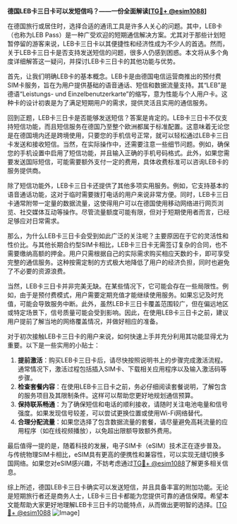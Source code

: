 **德国LEB卡三日卡可以发短信吗？——一份全面解读[[TG💪+ @esim1088](https://t.me/s/esim1088)]**

在德国旅行或居住时，选择合适的通讯工具是许多人关心的问题。其中，LEB卡（也称为LEB Pass）是一种广受欢迎的短期通信解决方案。尤其对于那些计划短暂停留的游客来说，LEB卡三日卡以其便捷性和经济性成为不少人的首选。然而，关于LEB卡三日卡是否支持发送短信的问题，很多人仍感到困惑。本文将从多个角度详细解答这一疑问，并探讨LEB卡三日卡的其他功能与优势。

首先，让我们明确LEB卡的基本概念。LEB卡是由德国电信运营商推出的预付费SIM卡服务，旨在为用户提供基础的语音通话、短信和数据流量支持。其“LEB”是德语“Leistungs- und Einzelbenutzerkarte”的缩写，意为性能与个人用户卡。这种卡的设计初衷是为了满足短期用户的需求，提供灵活且实用的通信服务。

回到正题，LEB卡三日卡是否能够发送短信？答案是肯定的。LEB卡三日卡不仅支持短信功能，而且短信服务在德国乃至整个欧洲都属于标准配置。这意味着无论您是在德国境内还是跨境使用，只要您的手机信号正常，就可以轻松通过LEB卡三日卡发送和接收短信。当然，在实际操作中，还需要注意一些细节问题。例如，确保您的手机设置中启用了短信功能，并且输入正确的手机号码格式。此外，如果您需要发送国际短信，可能需要额外支付一定的费用，具体收费标准可以咨询LEB卡的服务提供商。

除了短信功能外，LEB卡三日卡还提供了其他多项实用服务。例如，它支持基本的语音通话功能，这对于临时需要拨打电话的用户来说非常方便。同时，LEB卡三日卡通常附带一定量的数据流量，这使得用户可以在德国使用移动网络进行网页浏览、社交媒体互动等操作。尽管流量额度可能有限，但对于短期使用者而言，已经足够应对日常需求。

那么，为什么LEB卡三日卡会受到如此广泛的关注呢？主要原因在于它的灵活性和性价比。与其他长期合约型SIM卡相比，LEB卡三日卡无需签订复杂的合同，也不需要缴纳高额的押金。用户只需根据自己的实际需求购买相应天数的卡，即可享受完整的通信服务。这种按需定制的方式极大地降低了用户的经济负担，同时也避免了不必要的资源浪费。

当然，LEB卡三日卡并非完美无缺。在某些情况下，它可能会存在一些局限性。例如，由于是预付费模式，用户需要定期充值才能继续使用服务。如果忘记及时充值，可能会导致服务中断。此外，虽然LEB卡三日卡覆盖范围较广，但在偏远地区或特定场景下，信号质量可能会受到影响。因此，在使用LEB卡三日卡之前，建议用户提前了解当地的网络覆盖情况，并做好相应的准备。

对于初次接触LEB卡三日卡的用户来说，如何快速上手并充分利用其功能显得尤为重要。以下是一些实用的小贴士：

1. **提前激活**：购买LEB卡三日卡后，请尽快按照说明书上的步骤完成激活流程。通常情况下，激活过程包括插入SIM卡、下载相关应用程序以及输入激活码等步骤。
2. **检查套餐内容**：在使用LEB卡三日卡之前，务必仔细阅读套餐说明，了解包含的服务项目及其限制条件。这样可以帮助您更好地规划通信预算。
3. **保持联系畅通**：为了确保短信和电话的顺利接收，请随时关注电池电量和信号强度。如果发现信号较差，可以尝试更换位置或使用Wi-Fi网络替代。
4. **合理分配流量**：如果您选择了包含数据流量的套餐，请尽量避免高耗流量的应用程序（如在线视频播放），以免超出限额导致额外费用。

最后值得一提的是，随着科技的发展，电子SIM卡（eSIM）技术正在逐步普及。与传统物理SIM卡相比，eSIM具有更高的便携性和兼容性，可以实现无缝切换多国网络。如果您对eSIM感兴趣，不妨考虑通过[TG💪+ @esim1088](https://t.me/s/esim1088)了解更多相关信息。

综上所述，德国LEB卡三日卡确实可以发送短信，并且具备丰富的附加功能。无论是短期旅行者还是商务人士，LEB卡三日卡都能为您提供可靠的通信保障。希望本文能帮助大家更好地理解LEB卡三日卡的功能特点，从而做出更明智的选择。[[TG💪+ @esim1088](https://t.me/s/esim1088) ![Image](https://i.postimg.cc/4NQfJmqS/Snipaste-2025-05-13-00-14-12.png)]